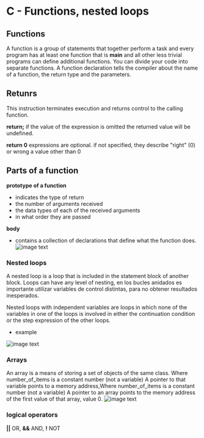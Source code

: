# C - Functions, nested loops
## Functions
A function is a group of statements that together perform a task and every program has at least one function that is **main** and all other less trivial programs can define additional functions.
You can divide your code into separate functions.
A function declaration tells the compiler about the name of a function, the return type and the parameters.
## Retunrs
This instruction terminates execution and returns control to the calling function.

**return;**
if the value of the expression is omitted the returned value will be undefined.

**return 0** expressions are optional. 
 if not specified, they describe "right" (0) or wrong a value other than 0
## Parts of a function
**prototype of a function**
* indicates the type of return
* the number of arguments received
* the data types of each of the received arguments
* in what order they are passed

**body**
* contains a collection of declarations that define what the function does. 
![image text](https://dotnettutorials.net/wp-content/uploads/2020/10/word-image-22.png)
### Nested loops
A nested loop is a loop that is included in the statement block of another block. Loops can have any level of nesting, en los bucles anidados es importante utilizar variables de control distintas, para no obtener resultados inesperados.

Nested loops with independent variables are loops in which none of the variables in one of the loops is involved in either the continuation condition or the step expression of the other loops.
* example

![image text](https://eecs.oregonstate.edu/ecampus-video/CS161/template/chapter_5/chapter5_images/5_22.png)

### Arrays
An array is a means of storing a set of objects of the same class.
Where number_of_items is a constant number (not a variable)
A pointer to that variable points to a memory address,Where number_of_items is a constant number (not a variable)
A pointer to an array points to the memory address of the first value of that array, value 0.
![image text](http://microchip.wdfiles.com/local--files/tls2101:pointers-strings/PointerToString.png)
### logical operators
**||** OR, **&&** AND, **!** NOT
